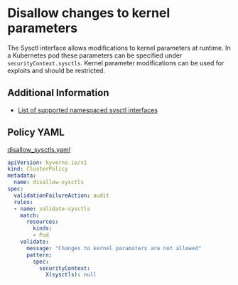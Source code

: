 # Disallow changes to kernel parameters

The Sysctl interface allows modifications to kernel parameters at runtime. In a Kubernetes pod these parameters can be specified under `securityContext.sysctls`. Kernel parameter modifications can be used for exploits and should be restricted.

## Additional Information

* [List of supported namespaced sysctl interfaces](https://kubernetes.io/docs/tasks/administer-cluster/sysctl-cluster/) 


## Policy YAML

[disallow_sysctls.yaml](best_practices/disallow_sysctls.yaml)

````yaml
apiVersion: kyverno.io/v1
kind: ClusterPolicy
metadata:
  name: disallow-sysctls
spec:
  validationFailureAction: audit
  rules:
  - name: validate-sysctls
    match:
      resources:
        kinds:
        - Pod
    validate:
      message: "Changes to kernel paramaters are not allowed"
      pattern:
        spec:
          securityContext:
            X(sysctls): null
````
